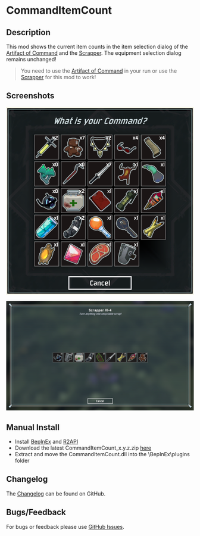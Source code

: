 # CommandItemCount

## Description

This mod shows the current item counts in the item selection dialog of the [Artifact of Command](https://riskofrain2.gamepedia.com/Artifacts) and the [Scrapper](https://riskofrain2.gamepedia.com/Scrapper). The equipment selection dialog remains unchanged!

> You need to use the [Artifact of Command](https://riskofrain2.gamepedia.com/Artifacts) in your run or use the [Scrapper](https://riskofrain2.gamepedia.com/Scrapper) for this mod to work!

## Screenshots

![screenshot](https://raw.githubusercontent.com/Vl4dimyr/CommandItemCount/master/images/sc_white.png)

![screenshot](https://raw.githubusercontent.com/Vl4dimyr/CommandItemCount/master/images/sc_scrap.png)

## Manual Install

- Install [BepInEx](https://thunderstore.io/package/bbepis/BepInExPack/) and [R2API](https://thunderstore.io/package/tristanmcpherson/R2API/)
- Download the latest CommandItemCount_x.y.z.zip [here](https://thunderstore.io/package/Vl4dimyr/CommandItemCount/)
- Extract and move the CommandItemCount.dll into the \BepInEx\plugins folder

## Changelog

The [Changelog](https://github.com/Vl4dimyr/CommandItemCount/blob/master/CHANGELOG.md) can be found on GitHub.

## Bugs/Feedback

For bugs or feedback please use [GitHub Issues](https://github.com/Vl4dimyr/CommandItemCount/issues).
